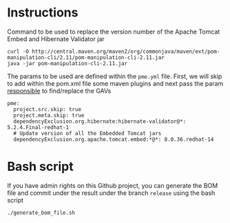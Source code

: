 # Instructions

Command to be used to replace the version number of the Apache Tomcat Embed and Hibernate Validator jar

```
curl -O http://central.maven.org/maven2/org/commonjava/maven/ext/pom-manipulation-cli/2.11/pom-manipulation-cli-2.11.jar
java -jar pom-manipulation-cli-2.11.jar 
```

The params to be used are defined within the `pme.yml` file. First, we will skip to add within the pom.xml file
some maven plugins and next pass the param [responsible](https://release-engineering.github.io/pom-manipulation-ext/guide/dep-manip.html) to find/replace the GAVs

```
pme:
  project.src.skip: true
  project.meta.skip: true
  dependencyExclusion.org.hibernate:hibernate-validator@*: 5.2.4.Final-redhat-1
  # Update version of all the Embedded Tomcat jars
  dependencyExclusion.org.apache.tomcat.embed:*@*: 8.0.36.redhat-14
```

# Bash script

If you have admin rights on this Github project, you can  generate the BOM file and commit under the result under the branch `release` using the bash script

```bash
./generate_bom_file.sh
```